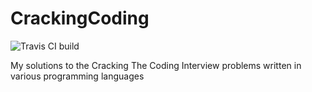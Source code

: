 # CrackingCoding
![Travis CI build](https://travis-ci.com/benhamlin314/CrackingCoding.svg?branch=master)

My solutions to the Cracking The Coding Interview problems written in various programming languages

